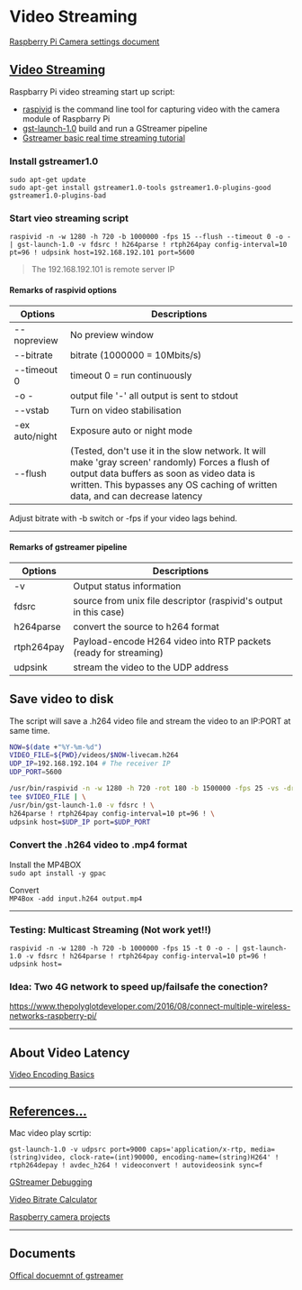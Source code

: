 # Video Streaming
[Raspberry Pi Camera settings document](https://www.raspberrypi.org/documentation/raspbian/applications/camera.md)

## [Video Streaming](https://docs.emlid.com/navio/common/dev/video-streaming/)
Raspbarry Pi video streaming start up script:
- [raspivid](https://www.raspberrypi.org/documentation/raspbian/applications/camera.md) is the command line tool for capturing video with the camera module of Raspbarry Pi
- [gst-launch-1.0](https://gstreamer.freedesktop.org/documentation/tools/gst-launch.html) build and run a GStreamer pipeline
- [Gstreamer basic real time streaming tutorial](http://www.einarsundgren.se/gstreamer-basic-real-time-streaming-tutorial/)

### Install gstreamer1.0
    sudo apt-get update
    sudo apt-get install gstreamer1.0-tools gstreamer1.0-plugins-good gstreamer1.0-plugins-bad

### Start vieo streaming script
    raspivid -n -w 1280 -h 720 -b 1000000 -fps 15 --flush --timeout 0 -o - | gst-launch-1.0 -v fdsrc ! h264parse ! rtph264pay config-interval=10 pt=96 ! udpsink host=192.168.192.101 port=5600

> The 192.168.192.101 is remote server IP


#### Remarks of raspivid options
| Options        | Descriptions |
| -------------- | --------------- |
| --nopreview    | No preview window 
| --bitrate      | bitrate (1000000 = 10Mbits/s)| 
| --timeout 0    | timeout 0 = run continuously | 
| -o -           | output file '-' all output is sent to stdout |
| --vstab        | Turn on video stabilisation  | 
| -ex auto/night | Exposure auto or night mode  | 
| --flush        | (Tested, don't use it in the slow network. It will make 'gray screen' randomly) Forces a flush of output data buffers as soon as video data is written. This bypasses any OS caching of written data, and can decrease latency |

Adjust bitrate with -b switch or -fps if your video lags behind.

---
#### Remarks of gstreamer pipeline
| Options    | Descriptions                                                      |
| ---------- | ----------------------------------------------------------------- |
| -v         | Output status information                                         |
| fdsrc      | source from unix file descriptor (raspivid's output in this case) |
| h264parse  | convert the source to h264 format                                 |
| rtph264pay | Payload-encode H264 video into RTP packets (ready for streaming)  |
| udpsink    | stream the video to the UDP address                               |

## Save video to disk
The script will save a .h264 video file and stream the video to an IP:PORT at same time.

```sh
NOW=$(date +"%Y-%m-%d")
VIDEO_FILE=${PWD}/videos/$NOW-livecam.h264
UDP_IP=192.168.192.104 # The receiver IP
UDP_PORT=5600

/usr/bin/raspivid -n -w 1280 -h 720 -rot 180 -b 1500000 -fps 25 -vs -drc high -t 0 -o - | \
tee $VIDEO_FILE | \
/usr/bin/gst-launch-1.0 -v fdsrc ! \
h264parse ! rtph264pay config-interval=10 pt=96 ! \
udpsink host=$UDP_IP port=$UDP_PORT
```

### Convert the .h264 video to .mp4 format
Install the MP4BOX \
`sudo apt install -y gpac`

Convert \
`MP4Box -add input.h264 output.mp4`

---
### Testing: Multicast Streaming (Not work yet!!)

    raspivid -n -w 1280 -h 720 -b 1000000 -fps 15 -t 0 -o - | gst-launch-1.0 -v fdsrc ! h264parse ! rtph264pay config-interval=10 pt=96 ! udpsink host=

### Idea: Two 4G network to speed up/failsafe the conection?
https://www.thepolyglotdeveloper.com/2016/08/connect-multiple-wireless-networks-raspberry-pi/

---
## About Video Latency
[Video Encoding Basics](https://www.haivision.com/blog/all/video-encoding-basics-video-latency/)

---
## [References...](https://developer.ridgerun.com/wiki/index.php/Using_UDP_Multicast_with_GStreamer)

Mac video play scrtip:
```
gst-launch-1.0 -v udpsrc port=9000 caps='application/x-rtp, media=(string)video, clock-rate=(int)90000, encoding-name=(string)H264' ! rtph264depay ! avdec_h264 ! videoconvert ! autovideosink sync=f
```

[GStreamer Debugging](https://developer.ridgerun.com/wiki/index.php?title=GStreamer_Debugging)

[Video Bitrate Calculator](https://www.dr-lex.be/info-stuff/videocalc.html)

[Raspberry camera projects](https://stamm-wilbrandt.de/en/Raspberry_camera.html)

---

## Documents
[Offical docuemnt of gstreamer](https://gstreamer.freedesktop.org/documentation/tutorials/basic/index.html)
